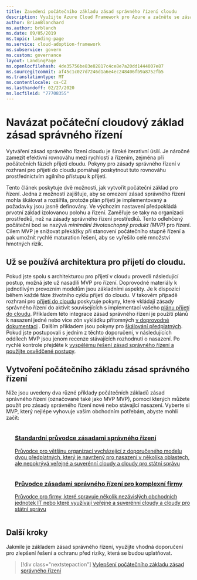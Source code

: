 ```yaml
---
title: Zavedení počátečního základu zásad správného řízení cloudu
description: Využijte Azure Cloud Framework pro Azure a začněte se zásadou správy cloudu tím, že navedete počáteční Cloud zásad správného řízení.
author: BrianBlanchard
ms.author: brblanch
ms.date: 09/05/2019
ms.topic: landing-page
ms.service: cloud-adoption-framework
ms.subservice: govern
ms.custom: governance
layout: LandingPage
ms.openlocfilehash: 4de35756be83e02817c4ce8e7a20dd1444007e87
ms.sourcegitcommit: af45c1c027d7246d1a6e4ec248406fb9a8752fb5
ms.translationtype: MT
ms.contentlocale: cs-CZ
ms.lasthandoff: 02/27/2020
ms.locfileid: "77708355"
---
```

# <a name="establish-an-initial-cloud-governance-foundation"></a>Navázat počáteční cloudový základ zásad správného řízení

Vytváření zásad správného řízení cloudu je široké iterativní úsilí. Je náročné zamezit efektivní rovnováhu mezi rychlostí a řízením, zejména při počátečních fázích přijetí cloudu. Pokyny pro zásady správného řízení v rozhraní pro přijetí do cloudu pomáhají poskytnout tuto rovnováhu prostřednictvím agilního přístupu k přijetí.

Tento článek poskytuje dvě možnosti, jak vytvořit počáteční základ pro řízení. Jedna z možností zajišťuje, aby se omezení zásad správného řízení mohla škálovat a rozšířila, protože plán přijetí je implementovaný a požadavky jsou jasně definovány. Ve výchozím nastavení předpokládá prvotní základ izolovanou polohu a řízení. Zaměřuje se taky na organizaci prostředků, než na zásady správného řízení prostředků. Tento odlehčený počáteční bod se nazývá _minimální životaschopný produkt (MVP)_ pro řízení. Cílem MVP je snižovat překážky při stanovení počátečního stupně řízení a pak umožnit rychlé maturation řešení, aby se vyřešilo celé množství hmotných rizik.

## <a name="already-using-the-cloud-adoption-framework"></a>Už se používá architektura pro přijetí do cloudu.

Pokud jste spolu s architekturou pro přijetí v cloudu provedli následující postup, možná jste už nasadili MVP pro řízení. Doprovodné materiály k jednotlivým provozním modelům jsou základními aspekty. Je k dispozici během každé fáze životního cyklu přijetí do cloudu. V takovém případě rozhraní pro [přijetí do cloudu](../index.md) poskytuje pokyny, které vkládají zásady správného řízení do aktivit souvisejících s implementací vašeho [plánu přijetí do cloudu](../plan/index.md). Příkladem této integrace zásad správného řízení je použití plánů k nasazení jedné nebo více zón vykládku přítomných [v doprovodné dokumentaci](../ready/index.md) . Dalším příkladem jsou pokyny pro [škálování předplatných](../ready/azure-best-practices/scaling-subscriptions.md). Pokud jste postupovali s jedním z těchto doporučení, v následujících oddílech MVP jsou jenom recenze stávajících rozhodnutí o nasazení. Po rychlé kontrole přejděte k [vyspělému řešení zásad správného řízení a použijte osvědčené postupy](./foundation-improvements.md).

## <a name="establish-an-initial-governance-foundation"></a>Vytvoření počátečního základu zásad správného řízení

Níže jsou uvedeny dva různé příklady počátečních základů zásad správného řízení (označované také jako MVP MVP), pomocí kterých můžete použít pro zásady správného řízení nové nebo stávající nasazení. Vyberte si MVP, který nejlépe vyhovuje vašim obchodním potřebám, abyste mohli začít:

<!-- markdownlint-disable MD033 -->

<ul class="panelContent cardsZ">
<li style="display: flex; flex-direction: column;">
    <a href="./guides/standard/index.md" style="display: flex; flex-direction: column; flex: 1 0 auto;">
        <div class="cardSize" style="flex: 1 0 auto; display: flex;">
            <div class="cardPadding" style="display: flex;">
                <div class="card">
                    <div class="cardText">
                        <h3>Standardní průvodce zásadami správného řízení</h3>
                        <p>Průvodce pro většinu organizací vycházející z doporučeného modelu dvou předplatných, který je navržený pro nasazení v několika oblastech, ale nepokrývá veřejné a suverénní cloudy a cloudy pro státní správu</p>
                    </div>
                </div>
            </div>
        </div>
    </a>
</li>
<li style="display: flex; flex-direction: column;">
    <a href="./guides/complex/index.md" style="display: flex; flex-direction: column; flex: 1 0 auto;">
        <div class="cardSize" style="flex: 1 0 auto; display: flex;">
            <div class="cardPadding" style="display: flex;">
                <div class="card">
                    <div class="cardText">
                        <h3>Průvodce zásadami správného řízení pro komplexní firmy</h3>
                        <p>Průvodce pro firmy, které spravuje několik nezávislých obchodních jednotek IT nebo které využívají veřejné a suverénní cloudy a cloudy pro státní správu</p>
                    </div>
                </div>
            </div>
        </div>
    </a>
</li>
</ul>
<!-- markdownlint-enable MD033 -->

## <a name="next-steps"></a>Další kroky

Jakmile je základem zásad správného řízení, využijte vhodná doporučení pro zlepšení řešení a ochranu před riziky, která se budou uplatňovat.

> [!div class="nextstepaction"]
> [Vylepšení počátečního základu zásad správného řízení](./foundation-improvements.md)
